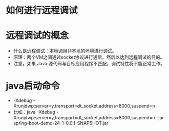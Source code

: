 # 如何进行远程调试

# 远程调试的概念
* 什么是远程调试：本地调用非本地的环境进行调试。
* 原理：两个VM之间通过socket协议进行通信，然后以达到远程调试的目的。
* 注意，如果 Java 源代码与目标应用程序不匹配，调试特性将不能正常工作。

# java启动命令
* -Xdebug -Xrunjdwp:server=y,transport=dt_socket,address=8000,suspend=n
* 比如：java -Xdebug -Xrunjdwp:server=y,transport=dt_socket,address=8000,suspend=n –jar  spring-boot-demo-24-1-0.0.1-SNAPSHOT.jar
 
 
 
